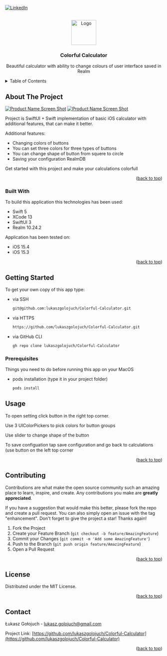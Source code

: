 <div id="top"></div>

<!-- PROJECT SHIELDS -->
[![LinkedIn][linkedin-shield]][linkedin-url]

<!-- PROJECT LOGO -->
<br />
<div align="center">
  <a href="https://github.com/lukaszgolojuch/Colorful-Calculator">
    <img src="images/logo.png" alt="Logo" width="80" height="80">
  </a>

  <h3 align="center">Colorful Calculator</h3>

  <p align="center">
    Beautiful calculator with ability to change colours of user interface saved in Realm
    <br />
  </p>
</div>

<!-- TABLE OF CONTENTS -->
<details>
  <summary>Table of Contents</summary>
  <ol>
    <li>
      <a href="#about-the-project">About The Project</a>
      <ul>
        <li><a href="#built-with">Built With</a></li>
      </ul>
    </li>
    <li>
      <a href="#getting-started">Getting Started</a>
      <ul>
        <li><a href="#prerequisites">Prerequisites</a></li>
      </ul>
    </li>
    <li><a href="#usage">Usage</a></li>
    <li><a href="#contributing">Contributing</a></li>
    <li><a href="#contact">Contact</a></li>
  </ol>
</details>



<!-- ABOUT THE PROJECT -->
## About The Project

[![Product Name Screen Shot][product-screenshot]](https://example.com)
[![Product Name Screen Shot][product-screenshot2]](https://example.com)

Project is SwiftUI + Swift implementation of basic iOS calculator with additional features, that can make it better.

Additional features:
* Changing colors of buttons
* You can set three colors for three types of buttons
* You can change shape of button from squere to circle
* Saving your configuration RealmDB

Get started with this project and make your calculations colorfull

<p align="right">(<a href="#top">back to top</a>)</p>

### Built With

To build this application this technologies has been used:

* Swift 5
* XCode 13
* SwiftUI 3
* Realm 10.24.2

Application has been tested on: 
* iOS 15.4
* iOS 15.3

<p align="right">(<a href="#top">back to top</a>)</p>

<!-- GETTING STARTED -->
## Getting Started

To get your own copy of this app type:

* via SSH
	```sh
	git@github.com:lukaszgolojuch/Colorful-Calculator.git
	```
* via HTTPS
	```sh
	https://github.com/lukaszgolojuch/Colorful-Calculator.git
	```
* via GitHub CLI
	```sh
	gh repo clone lukaszgolojuch/Colorful-Calculator
	```


### Prerequisites

Things you need to do before running this app on your MacOS
* pods installation (type it in your project folder)

  ```sh
  pods install
  ```
  
<!-- USAGE EXAMPLES -->
## Usage

To open setting click button in the right top corner. 

Use 3 UIColorPickers to pick colors for button groups

Use slider to change shape of the button

To save configuation tap save configuration and go back to calculations (use button on the left top corner

<p align="right">(<a href="#top">back to top</a>)</p>



<!-- CONTRIBUTING -->
## Contributing

Contributions are what make the open source community such an amazing place to learn, inspire, and create. Any contributions you make are **greatly appreciated**.

If you have a suggestion that would make this better, please fork the repo and create a pull request. You can also simply open an issue with the tag "enhancement".
Don't forget to give the project a star! Thanks again!

1. Fork the Project
2. Create your Feature Branch (`git checkout -b feature/AmazingFeature`)
3. Commit your Changes (`git commit -m 'Add some AmazingFeature'`)
4. Push to the Branch (`git push origin feature/AmazingFeature`)
5. Open a Pull Request

<p align="right">(<a href="#top">back to top</a>)</p>


<!-- LICENSE -->
## License

Distributed under the MIT License. 

<p align="right">(<a href="#top">back to top</a>)</p>


<!-- CONTACT -->
## Contact

Łukasz Gołojuch - lukasz.golojuch@gmail.com

Project Link: [https://github.com/lukaszgolojuch/Colorful-Calculator](https://github.com/lukaszgolojuch/Colorful-Calculator)

<p align="right">(<a href="#top">back to top</a>)</p>


<!-- MARKDOWN LINKS & IMAGES -->
[linkedin-shield]: https://img.shields.io/badge/-LinkedIn-black.svg?style=for-the-badge&logo=linkedin&colorB=555
[linkedin-url]: https://www.linkedin.com/in/lukasz-golojuch/
[product-screenshot]: images/screenshot.png
[product-screenshot2]: images/screenshot2.png
